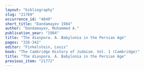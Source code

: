 ```yaml
---
layout: "bibliography"
slug: "21769"
occurrence_id: "4849"
short_title: "Dandamayev 1984"
author: "Dandamayev, Muhammed A."
publication_year: "1984"
title: "The diaspora. A. Babylonia in the Persian Age"
pages: "326-342"
editor: "Finkelstein, Louis"
book: "The Cambridge History of Judaism. Vol. 1 (Cambridge)"
title: "The diaspora. A. Babylonia in the Persian Age"
previous_item: "21772"
---
```

